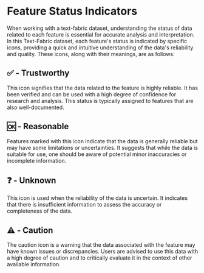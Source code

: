 # Feature Status Indicators <a name="start"></a>

When working with a text-fabric dataset, understanding the status of data related to each feature is essential for accurate analysis and interpretation. In this Text-Fabric dataset, each feature's status is indicated by specific icons, providing a quick and intuitive understanding of the data's reliability and quality. These icons, along with their meanings, are as follows:

## ✅ - Trustworthy

This icon signifies that the data related to the feature is highly reliable. It has been verified and can be used with a high degree of confidence for research and analysis. This status is typically assigned to features that are also well-documented.

## 🆗 - Reasonable

Features marked with this icon indicate that the data is generally reliable but may have some limitations or uncertainties. It suggests that while the data is suitable for use, one should be aware of potential minor inaccuracies or incomplete information.

## ❓ - Unknown

This icon is used when the reliability of the data is uncertain. It indicates that there is insufficient information to assess the accuracy or completeness of the data. 

## ⚠️ - Caution

The caution icon is a warning that the data associated with the feature may have known issues or discrepancies. Users are advised to use this data with a high degree of caution and to critically evaluate it in the context of other available information. 



